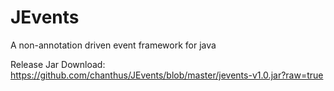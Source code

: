 JEvents
=======

A non-annotation driven event framework for java

Release Jar Download: https://github.com/chanthus/JEvents/blob/master/jevents-v1.0.jar?raw=true
